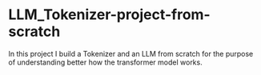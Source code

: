 # LLM_Tokenizer-project-from-scratch
In this project I build a Tokenizer and an LLM from scratch for the purpose of understanding better how the transformer model works. 
